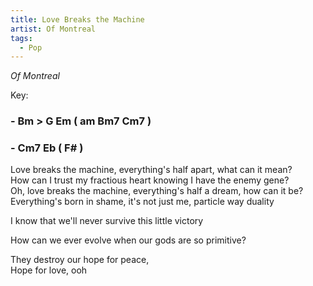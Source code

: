 ```yaml
---
title: Love Breaks the Machine
artist: Of Montreal
tags: 
  - Pop
---
```

*Of Montreal*

Key: 
### - Bm > G Em ( am Bm7 Cm7 ) 
### - Cm7 Eb ( F# ) 

Love breaks the machine, everything's half apart, what can it mean?  
How can I trust my fractious heart knowing I have the enemy gene?  
Oh, love breaks the machine, everything's half a dream, how can it be?  
Everything's born in shame, it's not just me, particle way duality  
  
I know that we'll never survive this little victory  

How can we ever evolve when our gods are so primitive?  
  
They destroy our hope for peace,  
Hope for love, ooh
